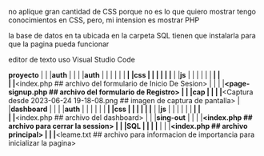 <!-- hecho por Hector Barrios.

Soy progrmador en PHP, PYTHON, JavaScript, MySQL, CSS y HTML y conozco los comandos basicos de GIT

Proyecto de PHP CREATE, READ, UPDATE y DELETE -->

no aplique gran cantidad de CSS porque no es lo que quiero mostrar tengo conocimientos en CSS, pero, mi intension es mostrar PHP

la base de datos en ta ubicada en la carpeta SQL tienen que instalarla para que la pagina pueda funcionar

editor de texto uso Visual Studio Code

<!--
Servidor web
Apache/2.4.52 (Ubuntu)
Versión del cliente de base de datos: libmysql - mysqlnd 8.1.2-1ubuntu2.11
extensión PHP: mysqli Documentación curl Documentación mbstring Documentación
Versión de PHP: 8.1.2-1ubuntu2.11
-->

<!--
en la carpeta SQL se encuentra la base de datos la cual tiene 2 registros
en la tabla users los cuales son:
-->

<!--
prueba@gmail.com Qwe123!!
prueba@email.com Asd123##
-->


<!-- carpeta del proyecto -->
__proyecto__ 
            |
            |
            |__auth__
            |        |
            |        |__auth__
            |        |        |
            |        |        |__<toda la logica para el formulario de Inicio y Registro>
            |        |__css__
            |        |       |
            |        |       |__<todos los CSS para el formulario de Inicio y Registro>
            |        |__js__
            |        |      |
            |        |      |__<todos los JavaScript para el formulario de Inicio y Registro>
            |        |      
            |        |__<index.php   ## archivo del formulario de Inicio De Sesion>
            |        |
            |        |__<page-signup.php   ## archivo del formulario de Registro>
            |
            |
            |__cap__
            |       |
            |       |__<Captura desde 2023-06-24 19-18-08.png ## imagen de captura de pantalla>
            |
            |__dashboard__
            |             |
            |             |__auth__
            |             |        |
            |             |        |__<toda la logica para el Dashboard>
            |             |__css__
            |             |       |
            |             |       |__<todos los CSS para el Dashboard>
            |             |__js__
            |             |      |
            |             |      |__<todos los JavaScript para el Dashboard>
            |             |      
            |             |__<index.php  ## archivo del dashboard>
            |
            |
            |__sing-out__
            |             |
            |             |__<index.php    ## archivo para cerrar la session>
            |
            |
            |__SQL__
            |       |
            |       |__<archivo sql para instalar la base de datos en tu ordenador>
            |
            |
            |__<index.php  ## archivo principal>
            |
            |
            |__<leame.txt  ## archivo para informacion de importancia para inicializar la pagina>